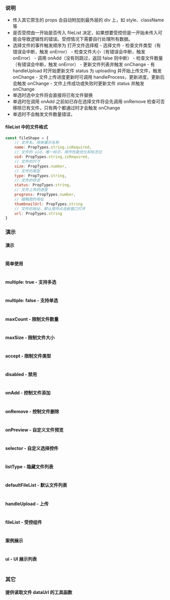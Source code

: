 ### 说明

-   传入其它原生的 props 会自动附加到最外层的 div 上，如 style、className 等
-   是否受控由一开始是否传入 fileList 决定，如果想要受控但是一开始未传入可能会导致逻辑性的错误。受控情况下需要自行处理所有数据。
-   选择文件的事件触发顺序为 打开文件选择框 - 选择文件 - 检查文件类型（有错误会中断，触发 onError） - 检查文件大小（有错误会中断，触发 onError） - 调用 onAdd（没有则跳过，返回 false 则中断） - 检查文件数量（有错误会中断，触发 onError） - 更新文件列表并触发 onChange - 有 handleUpload 时开始更新文件 status 为 uploading 并开始上传文件，触发 onChange - 文件上传进度更新时可调用 handleProcess，更新进度，更新后会触发 onChange - 文件上传成功或失败时更新文件 status 并触发 onChange
-   单选时选中文件将会直接将已有文件替换
-   单选时在调用 onAdd 之前如已存在选择文件将会先调用 onRemove 检查可否移除已有文件，只有两个都通过时才会触发 onChange
-   单选时不会触发文件数量错误，

#### fileList 中的文件格式

```js static
const fileShape = {
    // 文件名，用来展示名称
    name: PropTypes.string.isRequired,
    // 文件的 uid，唯一标示，用作性能优化和标志位
    uid: PropTypes.string.isRequired,
    // 文件的尺寸
    size: PropTypes.number,
    // 文件的类型
    type: PropTypes.string,
    // 文件的状态
    status: PropTypes.string,
    // 文件上传的进度
    progress: PropTypes.number,
    // 缩略图的地址
    thumbnailUrl: PropTypes.string
    // 文件的地址，默认用作点击新窗口打开
    url: PropTypes.string
}
```

### 演示

#### 演示

```js {"codepath": "upload.jsx"}
```

#### 简单使用

```js {"codepath": "base.jsx"}
```

#### multiple: true - 支持多选

```js {"codepath": "multiple.jsx"}
```

#### multiple: false - 支持单选

```js {"codepath": "single.jsx"}
```

#### maxCount - 限制文件数量

```js {"codepath": "maxCount.jsx"}
```

#### maxSize - 限制文件大小

```js {"codepath": "maxSize.jsx"}
```

#### accept - 限制文件类型

```js {"codepath": "accept.jsx"}
```

#### disabled - 禁用

```js {"codepath": "disabled.jsx"}
```

#### onAdd - 控制文件添加

```js {"codepath": "onAdd.jsx"}
```

#### onRemove - 控制文件删除

```js {"codepath": "onRemove.jsx"}
```

#### onPreview - 自定义文件预览

```js {"codepath": "onPreview.jsx"}
```

#### selector - 自定义选择控件

```js {"codepath": "selector.jsx"}
```

#### listType - 隐藏文件列表

```js {"codepath": "listType.jsx"}
```

#### defaultFileList - 默认文件列表

```js {"codepath": "uncontrolled.jsx"}
```

#### handleUpload - 上传

```js {"codepath": "handleUpload.jsx"}
```

#### fileList - 受控组件

```js {"codepath": "controlled.jsx"}
```

#### 案例展示

```js {"codepath": "demo.jsx"}
```

#### ui - UI 展示列表

```js {"codepath": "ui.jsx"}
```

### 其它

#### 提供读取文件 dataUrl 的工具函数

```js {"codepath": "readFile.jsx"}
```
